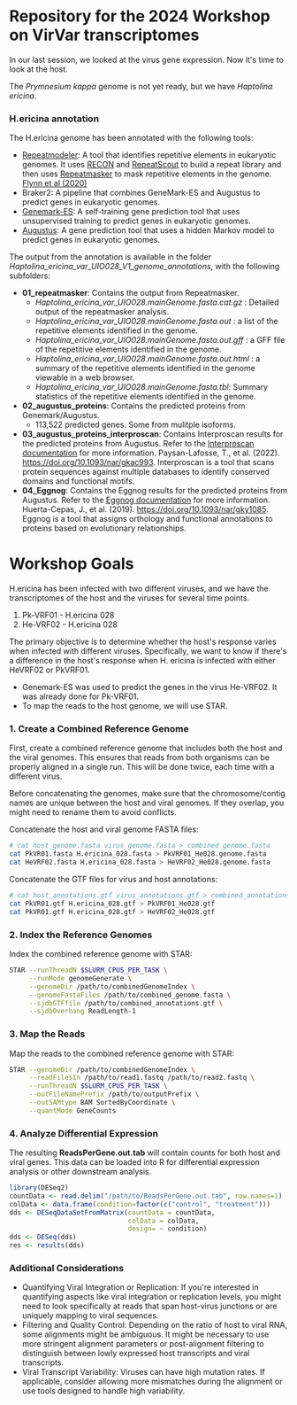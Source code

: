 # Repository for the 2024 Workshop on VirVar transcriptomes
In our last session, we looked at the virus gene expression. Now it's time to look at the host. 

The *Prymnesium kappa* genome is not yet ready, but we have *Haptolina ericina*.

### H.ericina annotation
The H.ericina genome has been annotated with the following tools:
- [Repeatmodeler](https://www.repeatmasker.org/RepeatModeler/): A tool that identifies repetitive elements in eukaryotic genomes. It uses [RECON](https://www.pnas.org/doi/10.1073/pnas.1921046117) and [RepeatScout](https://www.pnas.org/doi/10.1073/pnas.1921046117) to build a repeat library and then uses [Repeatmasker](https://www.pnas.org/doi/10.1073/pnas.1921046117) to mask repetitive elements in the genome. [Flynn et al (2020)](https://www.pnas.org/doi/10.1073/pnas.1921046117)
- Braker2: A pipeline that combines GeneMark-ES and Augustus to predict genes in eukaryotic genomes.
- [Genemark-ES](http://exon.gatech.edu/GeneMark/eukaryotes/): A self-training gene prediction tool that uses unsupervised training to predict genes in eukaryotic genomes.
- [Augustus](http://bioinf.uni-greifswald.de/augustus/): A gene prediction tool that uses a hidden Markov model to predict genes in eukaryotic genomes.

The output from the annotation is available in the folder *Haptolina_ericina_var_UIO028_V1_genome_annotations*, with the following subfolders:
- **01_repeatmasker**: Contains the output from Repeatmasker.
  - *Haptolina_ericina_var_UIO028.mainGenome.fasta.cat.gz* : Detailed output of the repeatmasker analysis.
  - *Haptolina_ericina_var_UIO028.mainGenome.fasta.out* : a list of the repetitive elements identified in the genome.
  - *Haptolina_ericina_var_UIO028.mainGenome.fasta.out.gff* :  a GFF file of the repetitive elements identified in the genome.
  - *Haptolina_ericina_var_UIO028.mainGenome.fasta.out.html* : a summary of the repetitive elements identified in the genome viewable in a web browser.
  - *Haptolina_ericina_var_UIO028.mainGenome.fasta.tbl*:  Summary statistics of the repetitive elements identified in the genome.
- **02_augustus_proteins**: Contains the predicted proteins from Genemark/Augustus.
  - 113,522 predicted genes. Some from mulitple isoforms. 
- **03_augustus_proteins_interproscan**: Contains Interproscan results for the predicted proteins from Augustus. Refer to the [Interproscan documentation](https://www.ebi.ac.uk/interpro/) for more information. Paysan-Lafosse, T., et al. (2022). https://doi.org/10.1093/nar/gkac993. Interproscan is a tool that scans protein sequences against multiple databases to identify conserved domains and functional motifs.
- **04_Eggnog**: Contains the Eggnog results for the predicted proteins from Augustus. Refer to the [Eggnog documentation](http://eggnog5.embl.de/) for more information. Huerta-Cepas, J., et al. (2019). https://doi.org/10.1093/nar/gky1085. Eggnog is a tool that assigns orthology and functional annotations to proteins based on evolutionary relationships.


# Workshop Goals
H.ericina has been infected with two different viruses, and we have the transcriptomes of the host and the viruses for several time points.
1.	Pk-VRF01 - H.ericina 028
2.	He-VRF02 - H.ericina 028

The primary objective is to determine whether the host's response varies when infected with different viruses. Specifically, we want to know if there's a difference in the host's response when H. ericina is infected with either HeVRF02 or PkVRF01.

- Genemark-ES was used to predict the genes in the virus He-VRF02. It was already done for Pk-VRF01.
- To map the reads to the host genome, we will use STAR.
  
### 1. Create a Combined Reference Genome
First, create a combined reference genome that includes both the host and the viral genomes. This ensures that reads from both organisms can be properly aligned in a single run. This will be done twice, each time with a different virus.

Before concatenating the genomes, make sure that the chromosome/contig names are unique between the host and viral genomes. If they overlap, you might need to rename them to avoid conflicts.

Concatenate the host and viral genome FASTA files:
```bash
# cat host_genome.fasta virus_genome.fasta > combined_genome.fasta
cat PkVR01.fasta H.ericina_028.fasta > PkVRF01_He028.genome.fasta
cat HeVRF02.fasta H.ericina_028.fasta > HeVRF02_He028.genome.fasta
```
Concatenate the GTF files for virus and host annotations:
```bash
# cat host_annotations.gtf virus_annotations.gtf > combined_annotations.gtf
cat PkVR01.gtf H.ericina_028.gtf > PkVRF01_He028.gtf
cat PkVR01.gtf H.ericina_028.gtf > HeVRF02_He028.gtf
```

### 2. Index the Reference Genomes
Index the combined reference genome with STAR:
```bash
STAR --runThreadN $SLURM_CPUS_PER_TASK \
     --runMode genomeGenerate \
     --genomeDir /path/to/combinedGenomeIndex \
     --genomeFastaFiles /path/to/combined_genome.fasta \
     --sjdbGTFfile /path/to/combined_annotations.gtf \
     --sjdbOverhang ReadLength-1
```
### 3. Map the Reads
Map the reads to the combined reference genome with STAR:
```bash
STAR --genomeDir /path/to/combinedGenomeIndex \
     --readFilesIn /path/to/read1.fastq /path/to/read2.fastq \
     --runThreadN $SLURM_CPUS_PER_TASK \
     --outFileNamePrefix /path/to/outputPrefix \
     --outSAMtype BAM SortedByCoordinate \
     --quantMode GeneCounts
```
### 4. Analyze Differential Expression
The resulting **ReadsPerGene.out.tab** will contain counts for both host and viral genes. This data can be loaded into R for differential expression analysis or other downstream analysis. 
```R
library(DESeq2)
countData <- read.delim("/path/to/ReadsPerGene.out.tab", row.names=1)
colData <- data.frame(condition=factor(c("control", "treatment")))
dds <- DESeqDataSetFromMatrix(countData = countData,
                              colData = colData,
                              design= ~ condition)
dds <- DESeq(dds)
res <- results(dds)
```


### Additional Considerations
- Quantifying Viral Integration or Replication: If you're interested in quantifying aspects like viral integration or replication levels, you might need to look specifically at reads that span host-virus junctions or are uniquely mapping to viral sequences.
- Filtering and Quality Control: Depending on the ratio of host to viral RNA, some alignments might be ambiguous. It might be necessary to use more stringent alignment parameters or post-alignment filtering to distinguish between lowly expressed host transcripts and viral transcripts.
- Viral Transcript Variability: Viruses can have high mutation rates. If applicable, consider allowing more mismatches during the alignment or use tools designed to handle high variability.